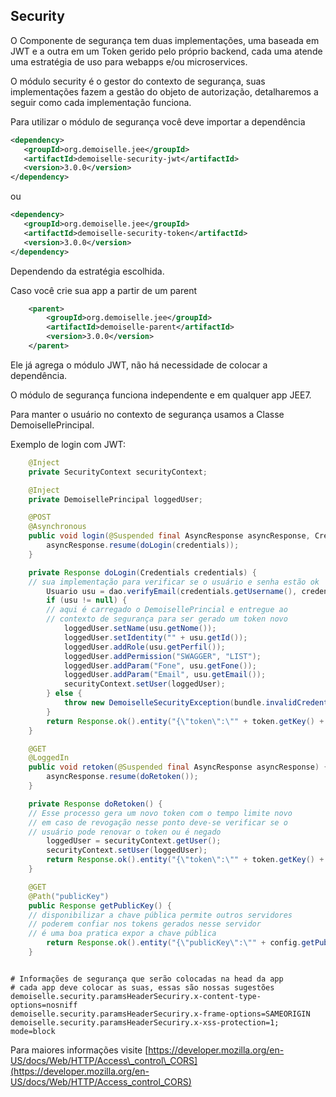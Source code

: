## Security

O Componente de segurança tem duas implementações, uma baseada em JWT e a outra em um Token gerido pelo próprio backend, cada uma atende uma estratégia de uso para webapps e/ou microservices.

O módulo security é o gestor do contexto de segurança, suas implementações fazem a gestão do objeto de autorização, detalharemos a seguir como cada implementação funciona.

Para utilizar o módulo de segurança você deve importar a dependência

```xml
<dependency>
   <groupId>org.demoiselle.jee</groupId>
   <artifactId>demoiselle-security-jwt</artifactId>
   <version>3.0.0</version>
</dependency>
```

ou

```xml
<dependency>
   <groupId>org.demoiselle.jee</groupId>
   <artifactId>demoiselle-security-token</artifactId>
   <version>3.0.0</version>
</dependency>
```

Dependendo da estratégia escolhida.

Caso você crie sua app a partir de um parent

```xml
    <parent>
        <groupId>org.demoiselle.jee</groupId>
        <artifactId>demoiselle-parent</artifactId>
        <version>3.0.0</version>
    </parent>
```

Ele já agrega o módulo JWT, não há necessidade de colocar a dependência.

O módulo de segurança funciona independente e em qualquer app JEE7.

Para manter o usuário no contexto de segurança usamos a Classe DemoisellePrincipal.

Exemplo de login com JWT:

```java
    @Inject
    private SecurityContext securityContext;

    @Inject
    private DemoisellePrincipal loggedUser;

    @POST
    @Asynchronous
    public void login(@Suspended final AsyncResponse asyncResponse, Credentials credentials) {
        asyncResponse.resume(doLogin(credentials));
    }

    private Response doLogin(Credentials credentials) {
    // sua implementação para verificar se o usuário e senha estão ok
        Usuario usu = dao.verifyEmail(credentials.getUsername(), credentials.getPassword());
        if (usu != null) {
        // aqui é carregado o DemoisellePrincial e entregue ao 
        // contexto de segurança para ser gerado um token novo
            loggedUser.setName(usu.getNome());
            loggedUser.setIdentity("" + usu.getId());
            loggedUser.addRole(usu.getPerfil());
            loggedUser.addPermission("SWAGGER", "LIST");
            loggedUser.addParam("Fone", usu.getFone());
            loggedUser.addParam("Email", usu.getEmail());
            securityContext.setUser(loggedUser);
        } else {
            throw new DemoiselleSecurityException(bundle.invalidCredentials(), Response.Status.UNAUTHORIZED.getStatusCode());
        }
        return Response.ok().entity("{\"token\":\"" + token.getKey() + "\"}").build();
    }

    @GET
    @LoggedIn
    public void retoken(@Suspended final AsyncResponse asyncResponse) {
        asyncResponse.resume(doRetoken());
    }

    private Response doRetoken() {
    // Esse processo gera um novo token com o tempo limite novo
    // em caso de revogação nesse ponto deve-se verificar se o 
    // usuário pode renovar o token ou é negado
        loggedUser = securityContext.getUser();
        securityContext.setUser(loggedUser);
        return Response.ok().entity("{\"token\":\"" + token.getKey() + "\"}").build();
    }

    @GET
    @Path("publicKey")
    public Response getPublicKey() {
    // disponibilizar a chave pública permite outros servidores
    // poderem confiar nos tokens gerados nesse servidor
    // é uma boa pratica expor a chave pública
        return Response.ok().entity("{\"publicKey\":\"" + config.getPublicKey() + "\"}").build();
    }
```

```properties

# Informações de segurança que serão colocadas na head da app
# cada app deve colocar as suas, essas são nossas sugestões
demoiselle.security.paramsHeaderSecuriry.x-content-type-options=nosniff
demoiselle.security.paramsHeaderSecuriry.x-frame-options=SAMEORIGIN
demoiselle.security.paramsHeaderSecuriry.x-xss-protection=1; mode=block
```

Para maiores informações visite [https://developer.mozilla.org/en-US/docs/Web/HTTP/Access\_control\_CORS](https://developer.mozilla.org/en-US/docs/Web/HTTP/Access_control_CORS)


